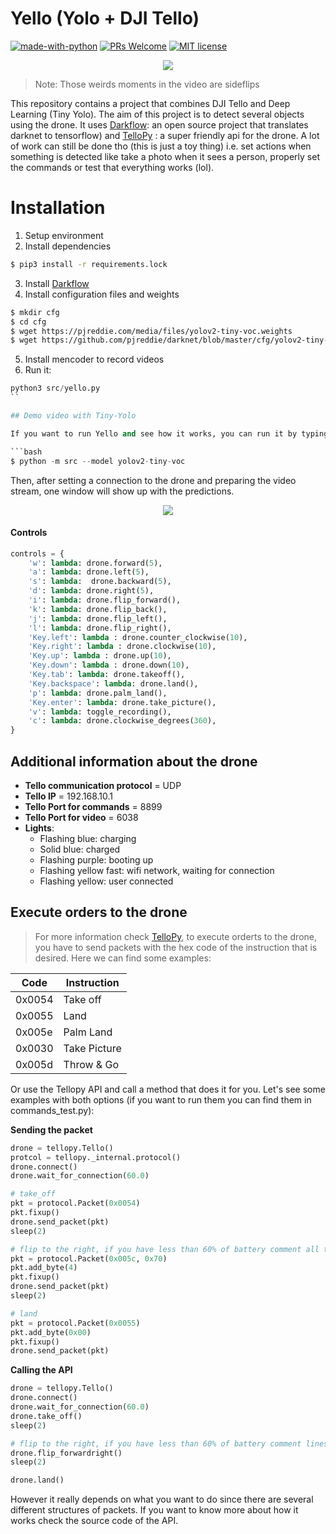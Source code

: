 # Yello (Yolo + DJI Tello)
[![made-with-python](https://img.shields.io/badge/Made%20with-Python-1f425f.svg)](https://www.python.org/)
[![PRs Welcome](https://img.shields.io/badge/PRs-welcome-brightgreen.svg?style=flat-square)](https://github.com/adriacabeza/Yello/pulls)
[![MIT license](https://img.shields.io/badge/License-MIT-blue.svg)](https://lbesson.mit-license.org/)


<p align="center">
<img src="images/yello.gif"/>
</p>

>Note: Those weirds moments in the video are sideflips


This repository contains a project that combines DJI Tello and Deep Learning (Tiny Yolo). The aim of this project is to detect several objects using the drone. It uses [Darkflow](https://github.com/thtrieu/darkflow): an open source project that translates darknet to tensorflow) and [TelloPy](https://github.com/hanyazou/TelloPy) : a super friendly api for the drone. A lot of work can still be done tho (this is just a toy thing) i.e. set actions when something is detected like take a photo when it sees a person, properly set the commands or test that everything works (lol). 


# Installation

1. Setup environment
2. Install dependencies
```bash 
$ pip3 install -r requirements.lock
```
3. Install [Darkflow](https://github.com/thtrieu/darkflow.git)
4. Install configuration files and weights
```bash
$ mkdir cfg
$ cd cfg
$ wget https://pjreddie.com/media/files/yolov2-tiny-voc.weights
$ wget https://github.com/pjreddie/darknet/blob/master/cfg/yolov2-tiny-voc.cfg
```
5. Install mencoder to record videos
6. Run it:
```python
python3 src/yello.py
``

## Demo video with Tiny-Yolo

If you want to run Yello and see how it works, you can run it by typing:

```bash
$ python -m src --model yolov2-tiny-voc 
```
Then, after setting a connection to the drone and preparing the video stream, one window will show up with the predictions. 
<p align="center">
<img src="images/from_scratch.gif">
</p>

#### Controls

```python
controls = {
    'w': lambda: drone.forward(5),
    'a': lambda: drone.left(5),
    's': lambda:  drone.backward(5),
    'd': lambda: drone.right(5),
    'i': lambda: drone.flip_forward(),
    'k': lambda: drone.flip_back(),
    'j': lambda: drone.flip_left(),
    'l': lambda: drone.flip_right(),
    'Key.left': lambda : drone.counter_clockwise(10),
    'Key.right': lambda : drone.clockwise(10),
    'Key.up': lambda : drone.up(10),
    'Key.down': lambda : drone.down(10),
    'Key.tab': lambda: drone.takeoff(),
    'Key.backspace': lambda: drone.land(),
    'p': lambda: drone.palm_land(),
    'Key.enter': lambda: drone.take_picture(),
    'v': lambda: toggle_recording(),
    'c': lambda: drone.clockwise_degrees(360),
}
```

## Additional information about the drone

- **Tello communication protocol** = UDP
- **Tello IP** = 192.168.10.1
- **Tello Port for commands** = 8899
- **Tello Port for video** = 6038
- **Lights**:
	- Flashing blue: charging 
	- Solid blue: charged
	- Flashing purple: booting up
	- Flashing yellow fast: wifi network, waiting for connection 
	- Flashing yellow: user connected 

## Execute orders to the drone
> For more information check [TelloPy](https://github.com/hanyazou/TelloPy/tree/develop-0.7.0/tellopy/_internal), to execute orderts to the drone, you have to send packets with the hex code of the instruction that is desired. Here we can find some examples:

| Code   | Instruction |
|--------|-------------|
| 0x0054 | Take off    |
| 0x0055 | Land        |
| 0x005e | Palm Land   |
| 0x0030 | Take Picture|
| 0x005d | Throw & Go  |


Or use the Tellopy API and call a method that does it for you. Let's see some examples with both options (if you want to run them you can find them in commands_test.py):

**Sending the packet**

```python
drone = tellopy.Tello()
protcol = tellopy._internal.protocol()
drone.connect()
drone.wait_for_connection(60.0)

# take_off
pkt = protocol.Packet(0x0054)
pkt.fixup()
drone.send_packet(pkt)
sleep(2)

# flip to the right, if you have less than 60% of battery comment all the lines until land
pkt = protocol.Packet(0x005c, 0x70)
pkt.add_byte(4)
pkt.fixup()
drone.send_packet(pkt)
sleep(2)

# land
pkt = protocol.Packet(0x0055)
pkt.add_byte(0x00)
pkt.fixup()
drone.send_packet(pkt)

```


**Calling the API**

```python
drone = tellopy.Tello()
drone.connect()
drone.wait_for_connection(60.0)
drone.take_off()
sleep(2)

# flip to the right, if you have less than 60% of battery comment lines until drone.land()
drone.flip_forwardright()
sleep(2)

drone.land()
```

However it really depends on what you want to do since there are several different structures of packets. If you want to know more about how it works check the source code of the API. 


